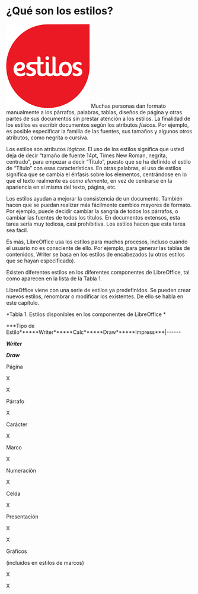 
# ¿Qué son los estilos?

![](img/estilos.png)
Muchas personas dan formato manualmente a los párrafos, palabras, tablas, diseños de página y otras partes de sus documentos sin prestar atención a los estilos. La finalidad de los estilos es escribir documentos según los atributos *físicos*. Por ejemplo, es posible especificar la familia de las fuentes, sus tamaños y algunos otros atributos, como negrita o cursiva.

Los estilos son atributos *lógicos.* El uso de los estilos significa que usted deja de decir “tamaño de fuente 14pt, Times New Roman, negrita, centrado”, para empezar a decir “Título”, puesto que se ha definido el estilo de “Título” con esas características. En otras palabras, el uso de estilos significa que se cambia el énfasis sobre los elementos, centrándose en lo que el texto realmente es *como elemento*, en vez de centrarse en la apariencia en sí misma del texto, página, etc.

Los estilos ayudan a mejorar la consistencia de un documento. También hacen que se puedan realizar más fácilmente cambios mayores de formato. Por ejemplo, puede decidir cambiar la sangría de todos los párrafos, o cambiar las fuentes de todos los títulos. En documentos extensos, esta tarea sería muy tediosa, casi prohibitiva. Los estilos hacen que esta tarea sea fácil.

Es más, LibreOffice usa los estilos para muchos procesos, incluso cuando el usuario no es consciente de ello. Por ejemplo, para generar las tablas de contenidos, Writer se basa en los estilos de encabezados (u otros estilos que se hayan especificado).

Existen diferentes estilos en los diferentes componentes de LibreOffice, tal como aparecen en la lista de la Tabla 1.

LibreOffice viene con una serie de estilos ya predefinidos. Se pueden crear nuevos estilos, renombrar o modificar los existentes. De ello se habla en este capítulo.

*Tabla 1. Estilos disponibles en los componentes de LibreOffice *

<tr valign="top"><td width="28%" bgcolor="#e6e6e6">***Tipo de Estilo***</td><td width="21%" bgcolor="#e6e6e6">***Writer***</td><td width="14%" bgcolor="#e6e6e6">***Calc***</td><td width="16%" bgcolor="#e6e6e6">***Draw***</td><td width="21%" bgcolor="#e6e6e6">***Impress***</td></tr>|------

***Writer***

***Draw***

Página

X

X





Párrafo

X







Carácter

X







Marco

X







Numeración

X







Celda



X





Presentación





X

X

Gráficos

(incluidos en estilos de marcos)



X

X

